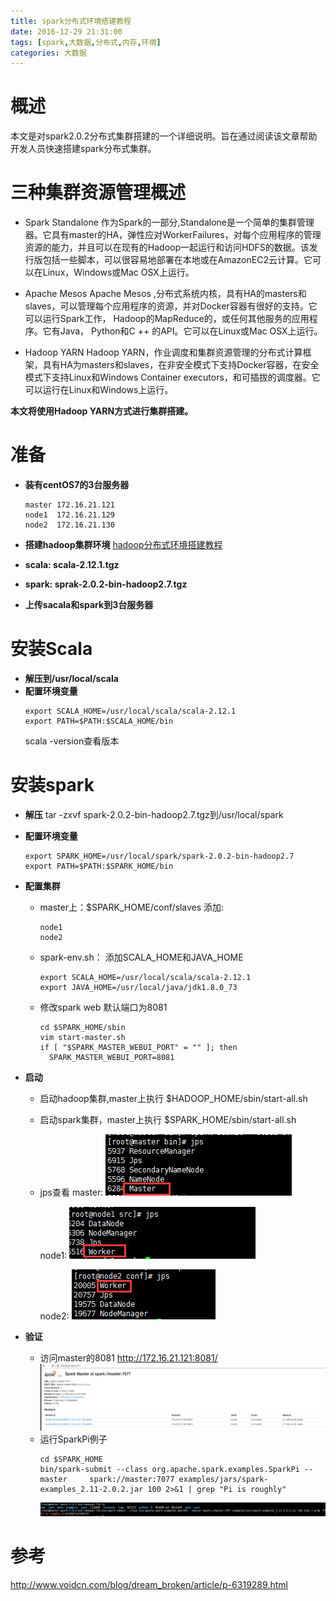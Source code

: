 ```yaml
---
title: spark分布式环境搭建教程
date: 2016-12-29 21:31:00
tags: [spark,大数据,分布式,内存,环境]
categories: 大数据
---
```

# 概述
  本文是对spark2.0.2分布式集群搭建的一个详细说明。旨在通过阅读该文章帮助开发人员快速搭建spark分布式集群。

# 三种集群资源管理概述
  * Spark Standalone
作为Spark的一部分,Standalone是一个简单的集群管理器。它具有master的HA，弹性应对WorkerFailures，对每个应用程序的管理资源的能力，并且可以在现有的Hadoop一起运行和访问HDFS的数据。该发行版包括一些脚本，可以很容易地部署在本地或在AmazonEC2云计算。它可以在Linux，Windows或Mac OSX上运行。

  * Apache Mesos
Apache Mesos ,分布式系统内核，具有HA的masters和slaves，可以管理每个应用程序的资源，并对Docker容器有很好的支持。它可以运行Spark工作， Hadoop的MapReduce的，或任何其他服务的应用程序。它有Java， Python和C ++ 的API。它可以在Linux或Mac OSX上运行。

  * Hadoop YARN
Hadoop YARN，作业调度和集群资源管理的分布式计算框架，具有HA为masters和slaves，在非安全模式下支持Docker容器，在安全模式下支持Linux和Windows Container executors，和可插拔的调度器。它可以运行在Linux和Windows上运行。

**本文将使用Hadoop YARN方式进行集群搭建。**
<!--more-->
# 准备
* **装有centOS7的3台服务器**
   ```
   master 172.16.21.121
   node1  172.16.21.129
   node2  172.16.21.130
   ```
* **搭建hadoop集群环境**
  [hadoop分布式环境搭建教程][1]

* **scala: scala-2.12.1.tgz**
* **spark: sprak-2.0.2-bin-hadoop2.7.tgz**
* **上传sacala和spark到3台服务器**
<!--more-->
# 安装Scala
* **解压到/usr/local/scala**
* **配置环境变量**
    ```
    export SCALA_HOME=/usr/local/scala/scala-2.12.1
    export PATH=$PATH:$SCALA_HOME/bin
    ```
    scala -version查看版本
    
# 安装spark
* **解压**
    tar -zxvf spark-2.0.2-bin-hadoop2.7.tgz到/usr/local/spark
* **配置环境变量**
    ```
    export SPARK_HOME=/usr/local/spark/spark-2.0.2-bin-hadoop2.7
    export PATH=$PATH:$SPARK_HOME/bin    
    ```
* **配置集群**
    * master上：$SPARK_HOME/conf/slaves 添加:
        ```
        node1 
        node2
        ```
    * spark-env.sh： 添加SCALA_HOME和JAVA_HOME
        ```
        export SCALA_HOME=/usr/local/scala/scala-2.12.1
        export JAVA_HOME=/usr/local/java/jdk1.8.0_73
        ```
    * 修改spark web 默认端口为8081
        ```
        cd $SPARK_HOME/sbin
        vim start-master.sh
        if [ "$SPARK_MASTER_WEBUI_PORT" = "" ]; then
          SPARK_MASTER_WEBUI_PORT=8081
        ```
* **启动**
    * 启动hadoop集群,master上执行
        $HADOOP_HOME/sbin/start-all.sh
    * 启动spark集群，master上执行
        $SPARK_HOME/sbin/start-all.sh
    * jps查看 
        master:
        ![spark-master-jps][2]
        
        node1:
        ![spark-node1-jps][3]
            
        node2:
        ![spark-node2-jps][4]
        
        
* **验证**
    * 访问master的8081
        http://172.16.21.121:8081/
         ![spark-node2-jps][5]
    * 运行SparkPi例子
        ```
        cd $SPARK_HOME
        bin/spark-submit --class org.apache.spark.examples.SparkPi --master     spark://master:7077 examples/jars/spark-examples_2.11-2.0.2.jar 100 2>&1 | grep "Pi is roughly"
        ```
         ![spark-node2-jps][6]
        
# 参考
<http://www.voidcn.com/blog/dream_broken/article/p-6319289.html>    
    

  [1]: /2016/12/29/hadoop%E5%88%86%E5%B8%83%E5%BC%8F%E7%8E%AF%E5%A2%83%E6%90%AD%E5%BB%BA%E6%95%99%E7%A8%8B/
  [2]: https://raw.githubusercontent.com/xuetf/spark/master/spark-master-jps.png
  [3]: https://raw.githubusercontent.com/xuetf/spark/master/spark-node1-jps.png
  [4]: https://raw.githubusercontent.com/xuetf/spark/master/spark-node2-jps.png
  [5]: https://raw.githubusercontent.com/xuetf/spark/master/spark-8081.png
  [6]: https://raw.githubusercontent.com/xuetf/spark/master/sparkpi.png
